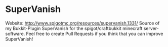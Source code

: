 # SuperVanish
Website: http://www.spigotmc.org/resources/supervanish.1331/
Source of my Bukkit-Plugin SuperVanish for the spigot/craftbukkit minecraft server-software.
Feel free to create Pull Requests if you think that you can improve SuperVanish!
